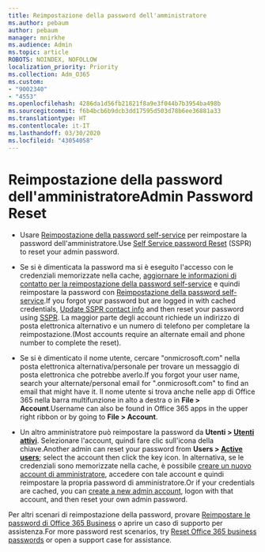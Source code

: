 ```yaml
---
title: Reimpostazione della password dell'amministratore
ms.author: pebaum
author: pebaum
manager: mnirkhe
ms.audience: Admin
ms.topic: article
ROBOTS: NOINDEX, NOFOLLOW
localization_priority: Priority
ms.collection: Adm_O365
ms.custom:
- "9002340"
- "4553"
ms.openlocfilehash: 4286da1d56fb21821f8a9e3f044b7b3954ba498b
ms.sourcegitcommit: f6b4bcb6b9dcb3dd17595d503d78b6ee36881a33
ms.translationtype: HT
ms.contentlocale: it-IT
ms.lasthandoff: 03/30/2020
ms.locfileid: "43054058"
---
```

# <a name="admin-password-reset"></a><span data-ttu-id="521aa-102">Reimpostazione della password dell'amministratore</span><span class="sxs-lookup"><span data-stu-id="521aa-102">Admin Password Reset</span></span>

- <span data-ttu-id="521aa-103">Usare [Reimpostazione della password self-service](https://passwordreset.microsoftonline.com/) per reimpostare la password dell'amministratore.</span><span class="sxs-lookup"><span data-stu-id="521aa-103">Use [Self Service password Reset](https://passwordreset.microsoftonline.com/) (SSPR) to reset your admin password.</span></span>

- <span data-ttu-id="521aa-104">Se si è dimenticata la password ma si è eseguito l'accesso con le credenziali memorizzate nella cache, [aggiornare le informazioni di contatto per la reimpostazione della password self-service](https://go.microsoft.com/fwlink/?linkid=849451) e quindi reimpostare la password con [Reimpostazione della password self-service](https://passwordreset.microsoftonline.com/).</span><span class="sxs-lookup"><span data-stu-id="521aa-104">If you forgot your password but are logged in with cached credentials, [Update SSPR contact info](https://go.microsoft.com/fwlink/?linkid=849451) and then reset your password using [SSPR](https://passwordreset.microsoftonline.com/).</span></span>  <span data-ttu-id="521aa-105">La maggior parte degli account richiede un indirizzo di posta elettronica alternativo e un numero di telefono per completare la reimpostazione.</span><span class="sxs-lookup"><span data-stu-id="521aa-105">(Most accounts require an alternate email and phone number to complete the reset).</span></span>

- <span data-ttu-id="521aa-106">Se si è dimenticato il nome utente, cercare "onmicrosoft.com" nella posta elettronica alternativa/personale per trovare un messaggio di posta elettronica che potrebbe averlo.</span><span class="sxs-lookup"><span data-stu-id="521aa-106">If you forgot your user name, search your alternate/personal email for ".onmicrosoft.com" to find an email that might have it.</span></span>  <span data-ttu-id="521aa-107">Il nome utente si trova anche nelle app di Office 365 nella barra multifunzione in alto a destra o in **File > Account**.</span><span class="sxs-lookup"><span data-stu-id="521aa-107">Username can also be found in Office 365 apps in the upper right ribbon or by going to **File > Account**.</span></span>

- <span data-ttu-id="521aa-108">Un altro amministratore può reimpostare la password da **Utenti > [Utenti attivi](https://portal.office.com/adminportal/home#/users)**. Selezionare l'account, quindi fare clic sull'icona della chiave.</span><span class="sxs-lookup"><span data-stu-id="521aa-108">Another admin can reset your password from **Users > [Active users](https://portal.office.com/adminportal/home#/users)**; select the account then click the key icon.</span></span>  <span data-ttu-id="521aa-109">In alternativa, se le credenziali sono memorizzate nella cache, è possibile [creare un nuovo account di amministratore](https://portal.office.com/adminportal/home#/users), accedere con tale account e quindi reimpostare la propria password di amministratore.</span><span class="sxs-lookup"><span data-stu-id="521aa-109">Or if your credentials are cached, you can [create a new admin account](https://portal.office.com/adminportal/home#/users), logon with that account, and then reset your own admin password.</span></span>

<span data-ttu-id="521aa-110">Per altri scenari di reimpostazione della password, provare [Reimpostare le password di Office 365 Business](https://docs.microsoft.com/microsoft-365/admin/add-users/reset-passwords) o aprire un caso di supporto per assistenza.</span><span class="sxs-lookup"><span data-stu-id="521aa-110">For more password rest scenarios, try [Reset Office 365 business passwords](https://docs.microsoft.com/microsoft-365/admin/add-users/reset-passwords) or open a support case for assistance.</span></span>
